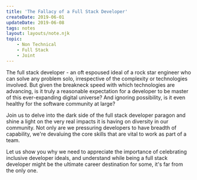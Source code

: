 ```yaml
---
title: 'The Fallacy of a Full Stack Developer'
createDate: 2019-06-01
updateDate: 2019-06-08
tags: notes
layout: layouts/note.njk
topic:
    - Non Technical
    - Full Stack
    - Joint
---
```


The full stack developer - an oft espoused ideal of a rock star engineer who can solve any problem solo, irrespective of the complexity or technologies involved. But given the breakneck speed with which technologies are advancing, is it truly a reasonable expectation for a developer to be master of this ever-expanding digital universe? And ignoring possibility, is it even healthy for the software community at large?

Join us to delve into the dark side of the full stack developer paragon and shine a light on the very real impacts it is having on diversity in our community. Not only are we pressuring developers to have breadth of capability, we're devaluing the core skills that are vital to work as part of a team.

Let us show you why we need to appreciate the importance of celebrating inclusive developer ideals, and understand while being a full stack developer might be the ultimate career destination for some, it's far from the only one.
